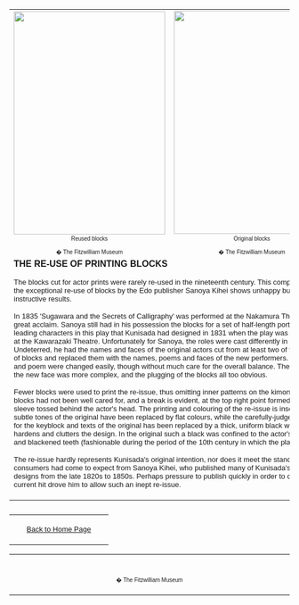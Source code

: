 <html>

<head>

<title>Info</title>
</head>



<div align="center">
  <center>
  <table border="0" width="100%" cellpadding="5" cellspacing="5" height="890">
    <tr>
      <td width="50%" height="197" align="center"><a href="KUN/knu220.htm"><img border="0" src="KUN/kunisada/small/Kunisada%20Loan%20S220.jpg" width="272" height="400"></a><font FACE="Arial" size="1"><br>
        Reused </font><font face="Arial" size="1">blocks<br>
        <br>
        � The Fitzwilliam Museum
        </font>
      </td>
      <td width="50%" height="197" align="center">
      <font FACE="Arial" size="1"><a href="KUN/kun171.htm"><img border="0" src="KUN/kunisada/small/Kunisada%20Loan%20S171.jpg" width="280" height="400"></a></font><font size="2" face="Arial"><br>
      </font><font face="Arial" size="1">Original blocks<br>
      <br>
      � The Fitzwilliam Museum</font>
      </td>
    </tr>
    <tr>
      <td width="100%" height="366" colspan="2"><b><font FACE="Arial">THE RE-USE OF PRINTING
        BLOCKS</font></b>
        <p><font size="2" face="Arial">The blocks cut for actor prints were rarely re-used in
        the nineteenth century. This comparison of the exceptional re-use of
        blocks by the Edo publisher Sanoya Kihei shows unhappy but very
        instructive results.</font></p>
        <p><font size="2" face="Arial">In 1835 'Sugawara and the Secrets of Calligraphy' was
        performed at the Nakamura Theatre to great acclaim. Sanoya still had in
        his possession the blocks for a set of half-length portraits of the
        leading characters in this play that Kunisada had designed in 1831 when
        the play was performed at the Kawarazaki Theatre. Unfortunately for
        Sanoya, the roles were cast differently in 1835. Undeterred, he had the
        names and faces of the original actors cut from at least two of the old
        sets of blocks and replaced them with the names, poems and faces of the
        new performers. The name and poem were changed easily, though without
        much care for the overall balance. The insertion of the new face was
        more complex, and the plugging of the blocks all too obvious.</font></p>
        <p><font size="2" face="Arial">Fewer blocks were used to print the re-issue, thus
        omitting inner patterns on the kimono. The blocks had not been well
        cared for, and a break is evident, at the top right point formed by the
        sleeve tossed behind the actor's head. The printing and colouring of the
        re-issue is insensitive. The subtle tones of the original have been
        replaced by flat colours, while the carefully-judged grey used for the
        keyblock and texts of the original has been replaced by a thick, uniform
        black which hardens and clutters the design. In the original such a
        black was confined to the actor's hair, pupils and blackened teeth
        (fashionable during the period of the 10th century in which the play was
        set).</font></p>
        <p><font SIZE="2" face="Arial">The re-issue hardly represents Kunisada's original
        intention, nor does it meet the standards consumers had come to expect
        from Sanoya Kihei, who published many of Kunisada's finest designs from
        the late 1820s to 1850s. Perhaps pressure to publish quickly in order to
        cash in on a current hit drove him to allow such an inept re-issue.</font></p>
      </td>
    </tr>
  </table>
  </center>
</div>
<table border="0" cellpadding="0" width="100%" cellspacing="4">
  <tr>
    <td width="74%" valign="top">
      <p align="center"><a href="texthomepage.htm"><font face="Arial" size="2">Back
      to Home Page</font></a></td>
  </tr>
</table>
<div align="center">
  <center>
  <table border="0" cellpadding="0" width="100%" cellspacing="4">
    <tr>
      <td width="26%">
        <p align="center"><br>
        <font FACE="Arial" size="1">� The Fitzwilliam Museum</font></p>
      </td>
    </tr>
  </table>
  </center>
</div>
<p>&nbsp;</p>
</body>
</html>
